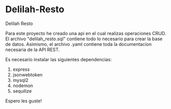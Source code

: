 # Delilah-Resto

Delilah Resto

Para este proyecto he creado una api en el cual realizas operaciones CRUD. El archivo "delilah_resto.sql" contiene todo lo necesario para crear la base de datos. 
Asimismo, el archivo .yaml contiene toda la documentacion necesaria de la API REST.

Es necesario instalar las siguientes dependencias:

1. express
2. jsonwebtoken
3. mysql2
4. nodemon
4. sequilize


Espero les guste! 
